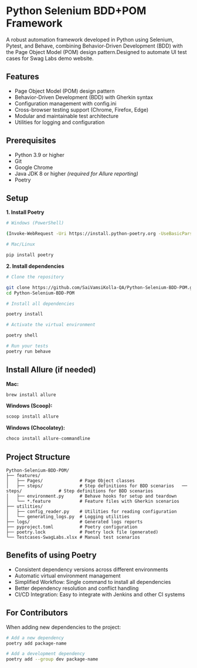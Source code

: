 # Python Selenium BDD+POM Framework

A robust automation framework developed in Python using Selenium, Pytest, and Behave, combining Behavior-Driven
Development (BDD) with the Page Object Model (POM) design pattern.Designed to automate UI test cases for Swag Labs demo
website.

## Features

* Page Object Model (POM) design pattern
* Behavior-Driven Development (BDD) with Gherkin syntax
* Configuration management with config.ini
* Cross-browser testing support (Chrome, Firefox, Edge)
* Modular and maintainable test architecture
* Utilities for logging and configuration

## Prerequisites

* Python 3.9 or higher
* Git
* Google Chrome
* Java JDK 8 or higher *(required for Allure reporting)*
* Poetry

## Setup

**1. Install Poetry**

```bash
# Windows (PowerShell)

(Invoke-WebRequest -Uri https://install.python-poetry.org -UseBasicParsing).Content | python -

# Mac/Linux

pip install poetry
```

**2. Install dependencies**

```bash
# Clone the repository

git clone https://github.com/SaiVamsiKolla-QA/Python-Selenium-BDD-POM.git
cd Python-Selenium-BDD-POM

# Install all dependencies

poetry install

# Activate the virtual environment

poetry shell

# Run your tests
poetry run behave
```

## Install Allure (if needed)

**Mac:**

```bash
brew install allure
```

**Windows (Scoop):**

```bash
scoop install allure
```

**Windows (Chocolatey):**

```bash
choco install allure-commandline
```

## Project Structure

```
Python-Selenium-BDD-POM/
├── features/              
│   ├── Pages/              # Page Object classes
│   ├── steps/              # Step definitions for BDD scenarios   ── steps/              # Step definitions for BDD scenarios
│   ├── environment.py      # Behave hooks for setup and teardown
│   └── *.feature           # Feature files with Gherkin scenarios
├── utilities/
│   ├── config_reader.py    # Utilities for reading configuration
│   └── generating_logs.py  # Logging utilities
├── logs/                   # Generated logs reports
├── pyproject.toml          # Poetry configuration
├── poetry.lock             # Poetry lock file (generated)
└── Testcases-SwagLabs.xlsx # Manual test scenarios
```

## Benefits of using Poetry

- Consistent dependency versions across different environments
- Automatic virtual environment management
- Simplified Workflow: Single command to install all dependencies
- Better dependency resolution and conflict handling
- CI/CD Integration: Easy to integrate with Jenkins and other CI systems

## For Contributors

When adding new dependencies to the project:

```bash
# Add a new dependency
poetry add package-name

# Add a development dependency
poetry add --group dev package-name
```





